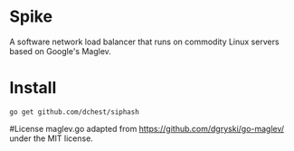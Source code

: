 # Spike
A software network load balancer that runs on commodity Linux servers based on Google's Maglev.

# Install

```
go get github.com/dchest/siphash
```
#License
maglev.go adapted from https://github.com/dgryski/go-maglev/ under the MIT license.